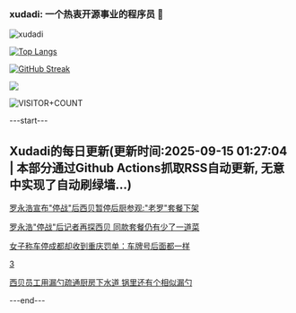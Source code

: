 ### xudadi: 一个热衷开源事业的程序员 👋

![xudadi](https://github-readme-stats-git-masterorgs-github-readme-stats-team.vercel.app/api?username=xudadi)

[![Top Langs](https://github-readme-stats.vercel.app/api/top-langs/?username=xudadi)](https://github.com/anuraghazra/github-readme-stats)

[![GitHub Streak](https://streak-stats.demolab.com?user=xudadi&locale=zh_Hans)](https://git.io/streak-stats)

![](https://raw.githubusercontent.com/xudadi/xudadi/main/assets/github-contribution-grid-snake.svg)

![VISITOR+COUNT](https://komarev.com/ghpvc/?username=xudadi&label=VISITOR+COUNT)


---start---

## Xudadi的每日更新(更新时间:2025-09-15 01:27:04 | 本部分通过Github Actions抓取RSS自动更新, 无意中实现了自动刷绿墙...)

[罗永浩宣布"停战"后西贝暂停后厨参观:"老罗"套餐下架](https://m.163.com/news/article/K9EBFM15053469LG.html)

[罗永浩"停战"后记者再探西贝 同款套餐仍有少了一道菜](https://m.163.com/news/article/K9E048FA0550B6IS.html)

[女子称车停成都却收到重庆罚单：车牌号后面都一样](https://m.163.com/news/article/K9DTE4II053469LG.html)

[3](https://m.163.com/touch/news/sub/domestic)

[西贝员工用漏勺疏通厨房下水道 锅里还有个相似漏勺](https://m.163.com/news/article/K9DSB4HT053469LG.html)

---end---

